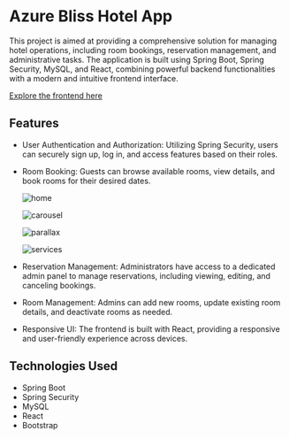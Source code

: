 # Azure Bliss Hotel App

This project is aimed at providing a comprehensive solution for managing hotel operations, including room bookings, reservation management, and administrative tasks. The application is built using Spring Boot, Spring Security, MySQL, and React, combining powerful backend functionalities with a modern and intuitive frontend interface.

[Explore the frontend here](https://github.com/linimary/azure-bliss-hotel-client)

## Features
- User Authentication and Authorization: Utilizing Spring Security, users can securely sign up, log in, and access features based on their roles.

  
- Room Booking: Guests can browse available rooms, view details, and book rooms for their desired dates.

  ![home](https://github.com/linimary/Azure-Bliss-Hotel-server/assets/125043957/777962ae-4713-49cc-a218-1adb184feb78)

  ![carousel](https://github.com/linimary/Azure-Bliss-Hotel-server/assets/125043957/123df62a-ddd0-4fb2-864f-660cd91cdf75)

  ![parallax](https://github.com/linimary/Azure-Bliss-Hotel-server/assets/125043957/c1e5a902-8ed3-41a4-8683-f14c01121f54)

  ![services](https://github.com/linimary/Azure-Bliss-Hotel-server/assets/125043957/8ec7b0b7-8829-427a-9f2a-564c0bd891f9)

- Reservation Management: Administrators have access to a dedicated admin panel to manage reservations, including viewing, editing, and canceling bookings.
- Room Management: Admins can add new rooms, update existing room details, and deactivate rooms as needed.
- Responsive UI: The frontend is built with React, providing a responsive and user-friendly experience across devices.
## Technologies Used
- Spring Boot
- Spring Security
- MySQL
- React
- Bootstrap
